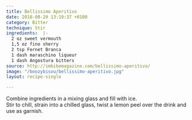 ```yaml
---
title: Bellissimo Aperitivo
date: 2018-08-20 13:19:37 +0100
category: Bitter
technique: Stir
ingredients:  |-
  2 oz sweet vermouth
  1,5 oz fino sherry
  2 tsp Fernet Branca
  1 dash maraschino liqueur
  1 dash Angostura bitters
source: http://imbibemagazine.com/bellissimo-aperitivo/
image: "/boozybisou/bellissimo-aperitivo.jpg"
layout: recipe-single

---
```

Combine ingredients in a mixing glass and fill with ice.  
Stir to chill, strain into a chilled glass, twist a lemon peel over the drink and use as garnish.
